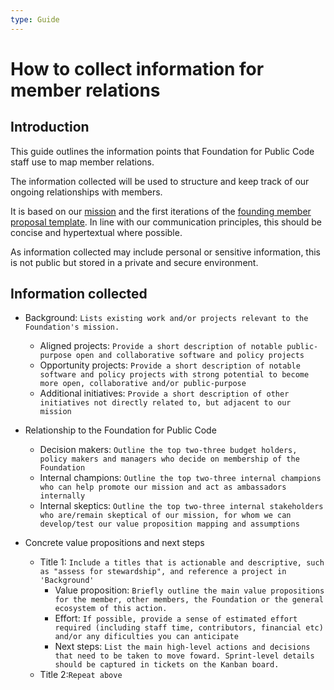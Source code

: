 ```yaml
---
type: Guide
---
```


# How to collect information for member relations

## Introduction

This guide outlines the information points that Foundation for Public Code staff use to map member relations.

The information collected will be used to structure and keep track of our ongoing relationships with members. 

It is based on our [mission](../../organization/mission.md) and the first iterations of the [founding member proposal template](founding-membership-proposal.md). In line with our communication principles, this should be concise and hypertextual where possible. 

As information collected may include personal or sensitive information, this is not public but stored in a private and secure environment.

## Information collected 

* Background: ```Lists existing work and/or projects relevant to the Foundation's mission.``` 
   * Aligned projects: ```Provide a short description of notable public-purpose open and collaborative software and policy projects```
   * Opportunity projects: ```Provide a short description of notable software and policy projects with strong potential to become more open, collaborative and/or public-purpose```
   * Additional initiatives: ```Provide a short description of other initiatives not directly related to, but adjacent to our mission```

* Relationship to the Foundation for Public Code
   * Decision makers: ```Outline the top two-three budget holders, policy makers and managers who decide on membership of the Foundation```
   * Internal champions: ```Outline the top two-three internal champions who can help promote our mission and act as ambassadors internally```
   * Internal skeptics: ```Outline the top two-three internal stakeholders who are/remain skeptical of our mission, for whom we can develop/test our value proposition mapping and assumptions```
* Concrete value propositions and next steps
   * Title 1: ```Include a titles that is actionable and descriptive, such as "assess for stewardship", and reference a project in 'Background'```
     * Value proposition: ```Briefly outline the main value propositions for the member, other members, the Foundation or the general ecosystem of this action.```
     * Effort: ```If possible, provide a sense of estimated effort required (including staff time, contributors, financial etc) and/or any dificulties you can anticipate``` 
     * Next steps: ```List the main high-level actions and decisions that need to be taken to move foward. Sprint-level details should be captured in tickets on the Kanban board.```
   * Title 2:```Repeat above```

